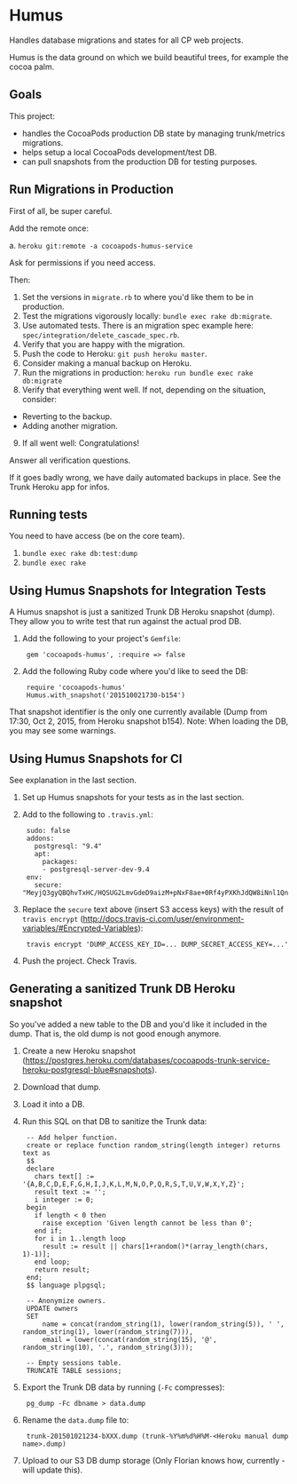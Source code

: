 Humus
=====

Handles database migrations and states for all CP web projects.

Humus is the data ground on which we build beautiful trees, for example the cocoa palm.

Goals
-----

This project:

* handles the CocoaPods production DB state by managing trunk/metrics migrations.
* helps setup a local CocoaPods development/test DB.
* can pull snapshots from the production DB for testing purposes.

Run Migrations in Production
----------------------------

First of all, be super careful.

Add the remote once:

a. `heroku git:remote -a cocoapods-humus-service`

Ask for permissions if you need access.

Then:

1. Set the versions in `migrate.rb` to where you'd like them to be in production.
2. Test the migrations vigorously locally: `bundle exec rake db:migrate`.
3. Use automated tests. There is an migration spec example here: `spec/integration/delete_cascade_spec.rb`.
4. Verify that you are happy with the migration.
5. Push the code to Heroku: `git push heroku master`.
6. Consider making a manual backup on Heroku.
7. Run the migrations in production: `heroku run bundle exec rake db:migrate`
8. Verify that everything went well. If not, depending on the situation, consider:
  * Reverting to the backup.
  * Adding another migration.
9. If all went well: Congratulations!

Answer all verification questions.

If it goes badly wrong, we have daily automated backups in place.
See the Trunk Heroku app for infos.

Running tests
-------------

You need to have access (be on the core team).

1. `bundle exec rake db:test:dump`
2. `bundle exec rake`

Using Humus Snapshots for Integration Tests
-------------------------------------------

A Humus snapshot is just a sanitized Trunk DB Heroku snapshot (dump).
They allow you to write test that run against the actual prod DB.

1. Add the following to your project's `Gemfile`:

        gem 'cocoapods-humus', :require => false

2. Add the following Ruby code where you'd like to seed the DB:

        require 'cocoapods-humus'
        Humus.with_snapshot('201510021730-b154')

That snapshot identifier is the only one currently available (Dump from 17:30, Oct 2, 2015, from Heroku snapshot b154).
Note: When loading the DB, you may see some warnings.

Using Humus Snapshots for CI
----------------------------

See explanation in the last section.

1. Set up Humus snapshots for your tests as in the last section.
2. Add to the following to `.travis.yml`:

        sudo: false
        addons:
          postgresql: "9.4"
          apt:
            packages:
            - postgresql-server-dev-9.4
        env:
          secure: "MeyjQ3gyQBQhvTxHC/HQSUG2LmvGdeD9aizM+pNxF8ae+0Rf4yPXKhJdQW8iNnl1QnQdNEHv/6y4mitR2UJ4wllSW/kvk6SBPQShXSmvrQIAX//R8hR4vZzRnLkEZmfL8al1ZazPABOeinQg6vEL1+AYjOLk2UAfHvcyUlUTcpM="

3. Replace the `secure` text above (insert S3 access keys) with the result of `travis encrypt` (http://docs.travis-ci.com/user/environment-variables/#Encrypted-Variables):

        travis encrypt 'DUMP_ACCESS_KEY_ID=... DUMP_SECRET_ACCESS_KEY=...'

4. Push the project. Check Travis.

Generating a sanitized Trunk DB Heroku snapshot
-----------------------------------------------

So you've added a new table to the DB and you'd like it included in the dump.
That is, the old dump is not good enough anymore.

1. Create a new Heroku snapshot (https://postgres.heroku.com/databases/cocoapods-trunk-service-heroku-postgresql-blue#snapshots).
2. Download that dump.
3. Load it into a DB.
4. Run this SQL on that DB to sanitize the Trunk data:

        -- Add helper function.
        create or replace function random_string(length integer) returns text as
        $$
        declare
          chars text[] := '{A,B,C,D,E,F,G,H,I,J,K,L,M,N,O,P,Q,R,S,T,U,V,W,X,Y,Z}';
          result text := '';
          i integer := 0;
        begin
          if length < 0 then
            raise exception 'Given length cannot be less than 0';
          end if;
          for i in 1..length loop
            result := result || chars[1+random()*(array_length(chars, 1)-1)];
          end loop;
          return result;
        end;
        $$ language plpgsql;
        
        -- Anonymize owners.
        UPDATE owners
        SET
        	name = concat(random_string(1), lower(random_string(5)), ' ', random_string(1), lower(random_string(7))),
        	email = lower(concat(random_string(15), '@', random_string(10), '.', random_string(3)));
        
        -- Empty sessions table.
        TRUNCATE TABLE sessions;

5. Export the Trunk DB data by running (`-Fc` compresses):

        pg_dump -Fc dbname > data.dump

6. Rename the `data.dump` file to:

        trunk-201501021234-bXXX.dump (trunk-%Y%m%d%H%M-<Heroku manual dump name>.dump)

7. Upload to our S3 DB dump storage (Only Florian knows how, currently - will update this).